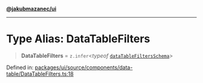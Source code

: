 [**@jakubmazanec/ui**](../README.md)

---

# Type Alias: DataTableFilters

> **DataTableFilters** = `z.infer`\<_typeof_
> [`dataTableFiltersSchema`](../variables/dataTableFiltersSchema.md)\>

Defined in:
[packages/ui/source/components/data-table/DataTableFilters.ts:18](https://github.com/jakubmazanec/tools/blob/a1a5edf56256b0aa4e209cc73bc7a07f5d7fc236/packages/ui/source/components/data-table/DataTableFilters.ts#L18)
